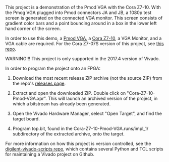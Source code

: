 This project is a demonstration of the Pmod VGA with the Cora Z7-10. With the Pmog VGA plugged into Pmod connectors JA and JB, a 1080p test screen is generated on the connected VGA monitor. This screen consists of gradient color bars and a point bouncing around in a box in the lower left hand corner of the screen.

In order to use this demo, a [Pmod VGA](reference.digilentinc.com/reference/pmod/pmod-vga/start), a [Cora Z7-10](reference.digilentinc.com/reference/programmable-logic/cora-z7/start), a VGA Monitor, and a VGA cable are required. For the Cora Z7-07S version of this project, see [this repo](https://github.com/Digilent/Cora-Z7-07S-Pmod-VGA).

WARNING!!! This project is only supported in the 2017.4 version of Vivado.

In order to program the project onto an FPGA:

1. 	Download the most recent release ZIP archive (not the source ZIP) from the repo's [releases page](https://github.com/Digilent/Cora-Z7-10-Pmod-VGA/releases).

2. 	Extract and open the downloaded ZIP. Double click on "Cora-Z7-10-Pmod-VGA.xpr". This will launch an archived version of the project, in which a bitstream has already been generated.

3. 	Open the Vivado Hardware Manager, select "Open Target", and find the target board.

4.  Program top.bit, found in the Cora-Z7-10-Pmod-VGA.runs/impl_1/ subdirectory of the extracted archive, onto the target.

For more information on how this project is version controlled, see the [digilent-vivado-scripts repo](https://github.com/artvvb/digilent-vivado-scripts), which contains several Python and TCL scripts for maintaining a Vivado project on Github.
